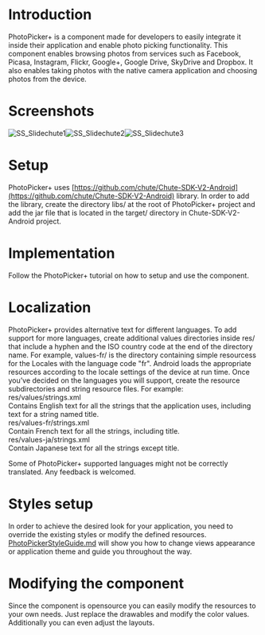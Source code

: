 Introduction
====

PhotoPicker+ is a component made for developers to easily integrate it inside their application and enable photo picking functionality. This component enables browsing photos from services such as Facebook, Picasa, Instagram, Flickr, Google+, Google Drive, SkyDrive and Dropbox. It also enables taking photos with the native camera application and choosing photos from the device.


Screenshots
====

![SS_Slidechute1](https://raw.github.com/chute/photo-picker-plus/v2-photopickerplus/Android/ChutePhotoPicker+/screenshots/SS_Slidechute1.png)![SS_Slidechute2](https://raw.github.com/chute/photo-picker-plus/v2-photopickerplus/Android/ChutePhotoPicker+/screenshots/SS_Slidechute2.png)![SS_Slidechute3](https://raw.github.com/chute/photo-picker-plus/v2-photopickerplus/Android/ChutePhotoPicker+/screenshots/SS_Slidechute3.png)

Setup
====

PhotoPicker+ uses [https://github.com/chute/Chute-SDK-V2-Android](https://github.com/chute/Chute-SDK-V2-Android) library. In order to add the library, create the directory libs/ at the root of PhotoPicker+ project and add the jar file that is located in the target/ directory in Chute-SDK-V2-Android project.

Implementation
====

Follow the PhotoPicker+ tutorial on how to setup and use the component.

Localization
====

PhotoPicker+ provides alternative text for different languages. 
To add support for more languages, create additional values directories inside res/ that include a hyphen and the ISO country code at the end of the directory name. For example, values-fr/ is the directory containing simple resourcess for the Locales with the language code "fr". Android loads the appropriate resources according to the locale settings of the device at run time.
Once you’ve decided on the languages you will support, create the resource subdirectories and string resource files. For example:  
res/values/strings.xml  
Contains English text for all the strings that the application uses, including text for a string named title.  
res/values-fr/strings.xml  
Contain French text for all the strings, including title.  
res/values-ja/strings.xml  
Contain Japanese text for all the strings except title.

Some of PhotoPicker+ supported languages might not be correctly translated. Any feedback is welcomed.

Styles setup
====

In order to achieve the desired look for your application, you need to override the existing styles or modify the defined resources. [PhotoPickerStyleGuide.md](https://github.com/chute/photo-picker-plus/blob/v2-photopickerplus/Android/PhotoPickerPlusTutorial/PhotoPickerStyleGuide.md) will show you how to change views appearance or application theme and guide you throughout the way.


Modifying the component
====

Since the component is opensource you can easily modify the resources to your own needs. Just replace the drawables and modify the color values. Additionally you can even adjust the layouts.



